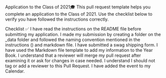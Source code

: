 Application to the Class of 2021🎓
This pull request template helps you complete an application to the Class of 2021. Use the checklist below to verify you have followed the instructions correctly.

Checklist ✅
 I have read the instructions on the README file before submitting my application.
 I made my submission by creating a folder on the _data folder and followed the naming convention mentioned in the instructions (<username>) and markdown file.
 I have submitted a swag shipping form.
 I have used the Markdown file template to add my information to the Year Book.
 I understand that a reviewer will merge my pull request after examining it or ask for changes in case needed.
 I understand I should not tag or add a reviewer to this Pull Request.
 I have added the event to my Calendar.
